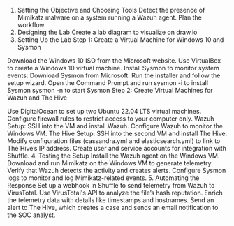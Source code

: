 1. Setting the Objective and Choosing Tools
Detect the presence of Mimikatz malware on a system running a Wazuh agent.
Plan the workflow 
2. Designing the Lab
Create a lab diagram to visualize on draw.io
3. Setting Up the Lab
Step 1: Create a Virtual Machine for Windows 10 and Sysmon

Download the Windows 10 ISO from the Microsoft website.
Use VirtualBox to create a Windows 10 virtual machine.
Install Sysmon to monitor system events:
Download Sysmon from Microsoft.
Run the installer and follow the setup wizard.
Open the Command Prompt and run
sysmon -i to install Sysmon
sysmon -n to start Sysmon
Step 2: Create Virtual Machines for Wazuh and The Hive

Use DigitalOcean to set up two Ubuntu 22.04 LTS virtual machines.
Configure firewall rules to restrict access to your computer only.
Wazuh Setup:
SSH into the VM and install Wazuh.
Configure Wazuh to monitor the Windows VM.
The Hive Setup:
SSH into the second VM and install The Hive.
Modify configuration files (cassandra.yml and elasticsearch.yml) to link to The Hive’s IP address.
Create user and service accounts for integration with Shuffle.
4. Testing the Setup
Install the Wazuh agent on the Windows VM.
Download and run Mimikatz on the Windows VM to generate telemetry.
Verify that Wazuh detects the activity and creates alerts.
Configure Sysmon logs to monitor and log Mimikatz-related events.
5. Automating the Response
Set up a webhook in Shuffle to send telemetry from Wazuh to VirusTotal.
Use VirusTotal's API to analyze the file’s hash reputation.
Enrich the telemetry data with details like timestamps and hostnames.
Send an alert to The Hive, which creates a case and sends an email notification to the SOC analyst.
